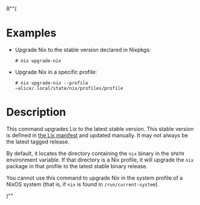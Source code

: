 R""(

# Examples

* Upgrade Nix to the stable version declared in Nixpkgs:

  ```console
  # nix upgrade-nix
  ```

* Upgrade Nix in a specific profile:

  ```console
  # nix upgrade-nix --profile ~alice/.local/state/nix/profiles/profile
  ```

# Description

This command upgrades Lix to the latest stable version.
This stable version is defined in [the Lix manifest](https://releases.lix.systems/manifest.nix)
and updated manually. It may not always be the latest tagged release.

By default, it locates the directory containing the `nix` binary in the `$PATH`
environment variable. If that directory is a Nix profile, it will
upgrade the `nix` package in that profile to the latest stable binary
release.

You cannot use this command to upgrade Nix in the system profile of a
NixOS system (that is, if `nix` is found in `/run/current-system`).

)""
